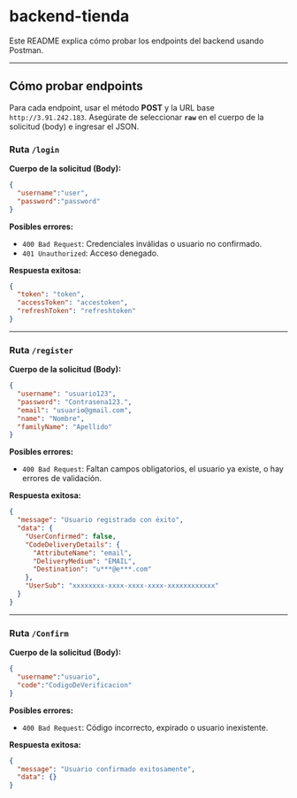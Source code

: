  # backend-tienda

 Este README explica cómo probar los endpoints del backend usando Postman.

 ---

 ## Cómo probar endpoints

 Para cada endpoint, usar el método **POST** y la URL base `http://3.91.242.183`. Asegúrate de seleccionar **`raw`** en el cuerpo de la solicitud (body) e ingresar el JSON.

 ### Ruta `/login`

 **Cuerpo de la solicitud (Body):**
 ```json
 {
   "username":"user",
   "password":"password"
 }
 ```

 **Posibles errores:**
 * `400 Bad Request`: Credenciales inválidas o usuario no confirmado.
 * `401 Unauthorized`: Acceso denegado.

 **Respuesta exitosa:**
 ```json
 {
   "token": "token",
   "accessToken": "accestoken",
   "refreshToken": "refreshtoken"
 }
 ```

 ---

 ### Ruta `/register`

 **Cuerpo de la solicitud (Body):**
 ```json
 {
   "username": "usuario123",
   "password": "Contrasena123.",
   "email": "usuario@gmail.com",
   "name": "Nombre",
   "familyName": "Apellido"
 }
 ```

 **Posibles errores:**
 * `400 Bad Request`: Faltan campos obligatorios, el usuario ya existe, o hay errores de validación.

 **Respuesta exitosa:**
 ```json
 {
   "message": "Usuario registrado con éxito",
   "data": {
     "UserConfirmed": false,
     "CodeDeliveryDetails": {
       "AttributeName": "email",
       "DeliveryMedium": "EMAIL",
       "Destination": "u***@e***.com"
     },
     "UserSub": "xxxxxxxx-xxxx-xxxx-xxxx-xxxxxxxxxxxx"
   }
 }
 ```

 ---

 ### Ruta `/Confirm`

 **Cuerpo de la solicitud (Body):**
 ```json
 {
   "username":"usuario",
   "code":"CodigoDeVerificacion"
 }
 ```

 **Posibles errores:**
 * `400 Bad Request`: Código incorrecto, expirado o usuario inexistente.

 **Respuesta exitosa:**
 ```json
 {
   "message": "Usuario confirmado exitosamente",
   "data": {}
 }
 ```
